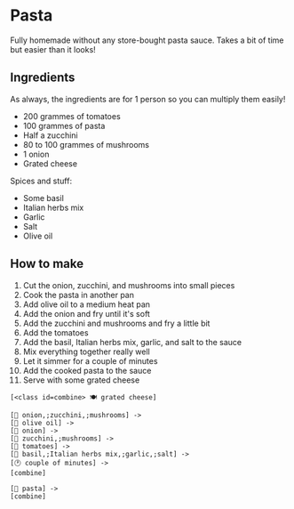 # Pasta

Fully homemade without any store-bought pasta sauce.
Takes a bit of time but easier than it looks!

## Ingredients

As always, the ingredients are for 1 person so you can multiply them easily!

- 200 grammes of tomatoes
- 100 grammes of pasta
- Half a zucchini
- 80 to 100 grammes of mushrooms
- 1 onion
- Grated cheese

Spices and stuff:

- Some basil
- Italian herbs mix
- Garlic
- Salt
- Olive oil

## How to make

1. Cut the onion, zucchini, and mushrooms into small pieces
2. Cook the pasta in another pan
3. Add olive oil to a medium heat pan
4. Add the onion and fry until it's soft
5. Add the zucchini and mushrooms and fry a little bit
6. Add the tomatoes
7. Add the basil, Italian herbs mix, garlic, and salt to the sauce
8. Mix everything together really well
9. Let it simmer for a couple of minutes
10. Add the cooked pasta to the sauce
11. Serve with some grated cheese

```nomnoml
[<class id=combine> 🍽️ grated cheese]

[🔪 onion,;zucchini,;mushrooms] ->
[🍳 olive oil] ->
[🍳 onion] ->
[🍳 zucchini,;mushrooms] ->
[🥣 tomatoes] ->
[🥣 basil,;Italian herbs mix,;garlic,;salt] ->
[🕐 couple of minutes] ->
[combine]

[🥘 pasta] ->
[combine]
```
